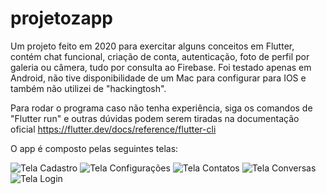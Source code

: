 # projetozapp

Um projeto feito em 2020 para exercitar alguns conceitos em Flutter, contém chat funcional, criação de conta, autenticação, foto de perfil por galeria ou câmera, tudo por consulta ao Firebase. Foi testado apenas em Android, não tive disponibilidade de um Mac para configurar para IOS e também não utilizei de "hackingtosh". 

Para rodar o programa caso não tenha experiência, siga os comandos de "Flutter run" e outras dúvidas podem serem tiradas na documentação oficial
https://flutter.dev/docs/reference/flutter-cli

O app é composto pelas seguintes telas:

![Tela Cadastro](https://user-images.githubusercontent.com/63310837/132139450-85bc1e31-6620-42b7-b82d-d418413bb6f1.png)
![Tela Configurações](https://user-images.githubusercontent.com/63310837/132139452-fe1d9bcf-d753-4b15-b218-db36e3b3ddc6.png)
![Tela Contatos](https://user-images.githubusercontent.com/63310837/132139453-25b344d0-74bc-4d37-a285-212c18c87c1e.png)
![Tela Conversas](https://user-images.githubusercontent.com/63310837/132139455-7536b162-9bb8-4f91-89b4-060b6d98495c.png)
![Tela Login](https://user-images.githubusercontent.com/63310837/132139456-bcfc5d1c-162f-418b-8a67-72206c812b6b.png)

